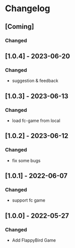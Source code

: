 # Changelog

## [Coming]
### Changed

## [1.0.4] - 2023-06-20
### Changed
- suggestion & feedback

## [1.0.3] - 2023-06-13
### Changed
- load fc-game from local

## [1.0.2] - 2023-06-12
### Changed
- fix some bugs

## [1.0.1] - 2022-06-07
### Changed
- support fc game

## [1.0.0] - 2022-05-27
### Changed
- Add FlappyBird Game